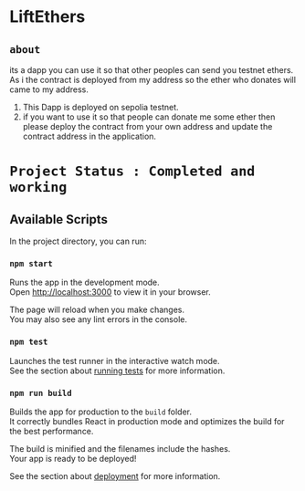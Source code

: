 # LiftEthers

## `about`

its a dapp you can use it so that other peoples can send you testnet ethers. As i the contract is deployed from my address so the ether who donates will came to my address.

1. This Dapp is deployed on sepolia testnet.
2. if you want to use it so that people can donate me some ether then please deploy the contract from your own address and update the contract address in the application.

# `Project Status : Completed and working`

## Available Scripts

In the project directory, you can run:

### `npm start`

Runs the app in the development mode.\
Open [http://localhost:3000](http://localhost:3000) to view it in your browser.

The page will reload when you make changes.\
You may also see any lint errors in the console.

### `npm test`

Launches the test runner in the interactive watch mode.\
See the section about [running tests](https://facebook.github.io/create-react-app/docs/running-tests) for more information.

### `npm run build`

Builds the app for production to the `build` folder.\
It correctly bundles React in production mode and optimizes the build for the best performance.

The build is minified and the filenames include the hashes.\
Your app is ready to be deployed!

See the section about [deployment](https://facebook.github.io/create-react-app/docs/deployment) for more information.
